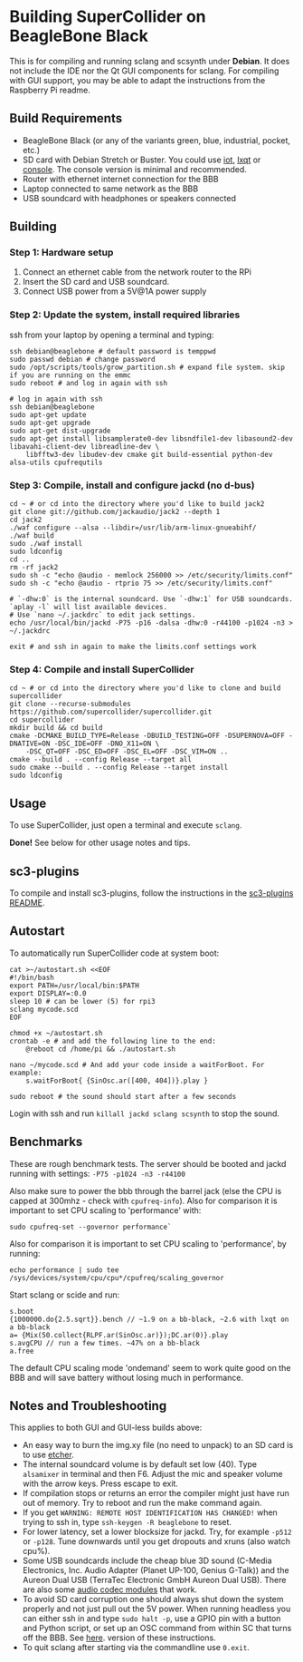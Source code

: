 Building SuperCollider on BeagleBone Black
==========================================

This is for compiling and running sclang and scsynth under **Debian**. It does not include the IDE nor the Qt GUI
components for sclang. For compiling with GUI support, you may be able to adapt the instructions from the
Raspberry Pi readme.

Build Requirements
------------------

* BeagleBone Black (or any of the variants green, blue, industrial, pocket, etc.)
* SD card with Debian Stretch or Buster. You could use [iot](http://beagleboard.org/latest-images),
   [lxqt](http://beagleboard.org/latest-images) or
   [console](https://elinux.org/Beagleboard:BeagleBoneBlack_Debian#Debian_Buster_Console_Snapshot). The console
   version is minimal and recommended.
* Router with ethernet internet connection for the BBB
* Laptop connected to same network as the BBB
* USB soundcard with headphones or speakers connected

Building
--------

### Step 1: Hardware setup

1. Connect an ethernet cable from the network router to the RPi
2. Insert the SD card and USB soundcard.
3. Connect USB power from a 5V@1A power supply

### Step 2: Update the system, install required libraries

ssh from your laptop by opening a terminal and typing:

    ssh debian@beaglebone # default password is temppwd
    sudo passwd debian # change password
    sudo /opt/scripts/tools/grow_partition.sh # expand file system. skip if you are running on the emmc
    sudo reboot # and log in again with ssh

    # log in again with ssh
    ssh debian@beaglebone
    sudo apt-get update
    sudo apt-get upgrade
    sudo apt-get dist-upgrade
    sudo apt-get install libsamplerate0-dev libsndfile1-dev libasound2-dev libavahi-client-dev libreadline-dev \
        libfftw3-dev libudev-dev cmake git build-essential python-dev alsa-utils cpufrequtils

### Step 3: Compile, install and configure jackd (no d-bus)

    cd ~ # or cd into the directory where you'd like to build jack2
    git clone git://github.com/jackaudio/jack2 --depth 1
    cd jack2
    ./waf configure --alsa --libdir=/usr/lib/arm-linux-gnueabihf/
    ./waf build
    sudo ./waf install
    sudo ldconfig
    cd ..
    rm -rf jack2
    sudo sh -c "echo @audio - memlock 256000 >> /etc/security/limits.conf"
    sudo sh -c "echo @audio - rtprio 75 >> /etc/security/limits.conf"

    # `-dhw:0` is the internal soundcard. Use `-dhw:1` for USB soundcards. `aplay -l` will list available devices.
    # Use `nano ~/.jackdrc` to edit jack settings.
    echo /usr/local/bin/jackd -P75 -p16 -dalsa -dhw:0 -r44100 -p1024 -n3 > ~/.jackdrc

    exit # and ssh in again to make the limits.conf settings work

### Step 4: Compile and install SuperCollider

    cd ~ # or cd into the directory where you'd like to clone and build supercollider
    git clone --recurse-submodules https://github.com/supercollider/supercollider.git
    cd supercollider
    mkdir build && cd build
    cmake -DCMAKE_BUILD_TYPE=Release -DBUILD_TESTING=OFF -DSUPERNOVA=OFF -DNATIVE=ON -DSC_IDE=OFF -DNO_X11=ON \
        -DSC_QT=OFF -DSC_ED=OFF -DSC_EL=OFF -DSC_VIM=ON ..
    cmake --build . --config Release --target all
    sudo cmake --build . --config Release --target install
    sudo ldconfig


Usage
-----

To use SuperCollider, just open a terminal and execute `sclang`.

**Done!** See below for other usage notes and tips.

sc3-plugins
-----------

To compile and install sc3-plugins, follow the instructions in the [sc3-plugins README](https://github.com/supercollider/sc3-plugins).

Autostart
---------

To automatically run SuperCollider code at system boot:

    cat >~/autostart.sh <<EOF
    #!/bin/bash
    export PATH=/usr/local/bin:$PATH
    export DISPLAY=:0.0
    sleep 10 # can be lower (5) for rpi3
    sclang mycode.scd
    EOF

    chmod +x ~/autostart.sh
    crontab -e # and add the following line to the end:
        @reboot cd /home/pi && ./autostart.sh

    nano ~/mycode.scd # And add your code inside a waitForBoot. For example:
        s.waitForBoot{ {SinOsc.ar([400, 404])}.play }

    sudo reboot # the sound should start after a few seconds

Login with ssh and run `killall jackd sclang scsynth` to stop the sound.

Benchmarks
----------

These are rough benchmark tests. The server should be booted and jackd running with settings: `-P75 -p1024 -n3 -r44100`

Also make sure to power the bbb through the barrel jack (else the CPU is capped at 300mhz - check with
`cpufreq-info`). Also for comparison it is important to set CPU scaling to 'performance' with:

    sudo cpufreq-set --governor performance`

Also for comparison it is important to set CPU scaling to 'performance', by running:

    echo performance | sudo tee /sys/devices/system/cpu/cpu*/cpufreq/scaling_governor

Start sclang or scide and run:

    s.boot
    {1000000.do{2.5.sqrt}}.bench // ~1.9 on a bb-black, ~2.6 with lxqt on a bb-black
    a= {Mix(50.collect{RLPF.ar(SinOsc.ar)});DC.ar(0)}.play
    s.avgCPU // run a few times. ~47% on a bb-black
    a.free

The default CPU scaling mode 'ondemand' seem to work quite good on the BBB and will save battery without losing much
in performance.

Notes and Troubleshooting
-------------------------

This applies to both GUI and GUI-less builds above:

* An easy way to burn the img.xy file (no need to unpack) to an SD card is to use [etcher](http://etcher.io).
* The internal soundcard volume is by default set low (40). Type `alsamixer` in terminal and then F6. Adjust the mic
  and speaker volume with the arrow keys. Press escape to exit.
* If compilation stops or returns an error the compiler might just have run out of memory. Try to reboot and
  run the make command again.
* If you get `WARNING: REMOTE HOST IDENTIFICATION HAS CHANGED!` when trying to ssh in, type `ssh-keygen -R
  beaglebone` to reset.
* For lower latency, set a lower blocksize for jackd. Try, for example `-p512` or `-p128`. Tune downwards until you
  get dropouts and xruns (also watch cpu%).
* Some USB soundcards include the cheap blue 3D sound (C-Media Electronics, Inc. Audio Adapter (Planet UP-100, Genius
  G-Talk)) and the Aureon Dual USB (TerraTec Electronic GmbH Aureon Dual USB). There are also some [audio codec
  modules](http://www.fredrikolofsson.com/f0blog/?q=node/656) that work.
* To avoid SD card corruption one should always shut down the system properly and not just pull out the 5V power. When
  running headless you can either ssh in and type `sudo halt -p`, use a GPIO pin with a button and Python script, or
  set up an OSC command from within SC that turns off the BBB. See
  [here](https://github.com/blacksound/VTM/wiki/Raspberry-Pi-Instructions#shutdown-for-raspberry-pi).
  version of these instructions.
* To quit sclang after starting via the commandline use `0.exit`.
